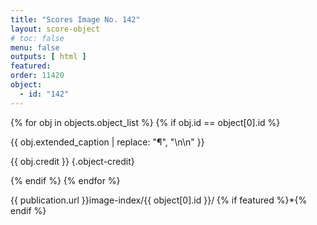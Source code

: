 ```yaml
---
title: "Scores Image No. 142"
layout: score-object
# toc: false
menu: false
outputs: [ html ]
featured: 
order: 11420
object:
  - id: "142"
---
```


{% for obj in objects.object_list %}
{% if obj.id == object[0].id %}

{{ obj.extended_caption | replace: "¶", "\n\n" }}

{{ obj.credit }} {.object-credit}

{% endif %}
{% endfor %}

<div class="object-credit object-url is-print-only">

{{ publication.url }}image-index/{{ object[0].id }}/ {% if featured %}*{% endif %}

</div>
